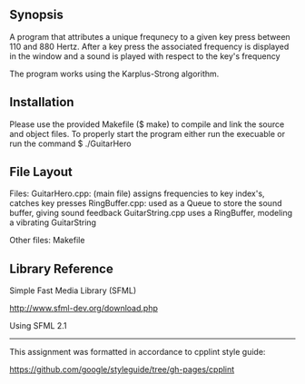 ## Synopsis

A program that attributes a unique frequnecy to a given key press between 110 and 880 Hertz. After a key press the associated frequency is displayed in the window and a sound is played with respect to the key's frequency

The program works using the Karplus-Strong algorithm.

## Installation

Please use the provided Makefile ($ make) to compile and link the source and object files.
To properly start the program either  run the execuable or run the command $ ./GuitarHero

## File Layout
Files:
GuitarHero.cpp: (main file) assigns frequencies to key index's, catches key presses
RingBuffer.cpp: used as a Queue to store the sound buffer, giving sound feedback
GuitarString.cpp uses a RingBuffer, modeling a vibrating GuitarString

Other files: Makefile

## Library Reference

Simple Fast Media Library (SFML)

http://www.sfml-dev.org/download.php

Using SFML 2.1

--------------------------------------------------------------------
This assignment was formatted in accordance to cpplint style guide:

https://github.com/google/styleguide/tree/gh-pages/cpplint
